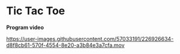 # Tic Tac Toe

**Program video**

https://user-images.githubusercontent.com/57033191/226926634-d8f8cb61-570f-4554-8e20-a3b84e3a7cfa.mov
